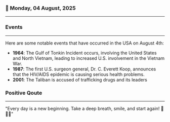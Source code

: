 ### 📅 Monday, 04 August, 2025
------
### Events
------
Here are some notable events that have occurred in the USA on August 4th:

- **1964**: The Gulf of Tonkin Incident occurs, involving the United States and North Vietnam, leading to increased U.S. involvement in the Vietnam War.
- **1987**: The first U.S. surgeon general, Dr. C. Everett Koop, announces that the HIV/AIDS epidemic is causing serious health problems.
- **2001**: The Taliban is accused of trafficking drugs and its leaders
### Positive Qoute
------
"Every day is a new beginning. Take a deep breath, smile, and start again! 💫😊✨"
